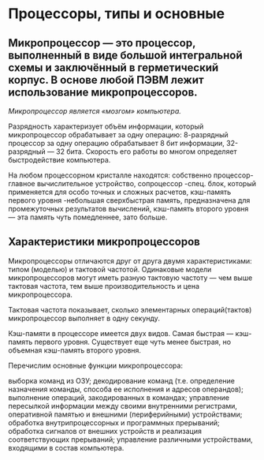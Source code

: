 # Процессоры, типы и основные

## Микропроцессор — это процессор, выполненный в виде большой интегральной схемы и заключённый в герметический корпус.  В основе любой ПЭВМ лежит использование микропроцессоров.
*Микропроцессор является «мозгом» компьютера.* 

Разрядность характеризует объём информации, который микропроцессор обрабатывает за одну операцию: 8-разрядный процессор за одну операцию обрабатывает 8 бит информации, 32-разрядный — 32 бита. Скорость его работы во многом определяет быстродействие компьютера.

На любом процессорном кристалле находятся: собственно процессор-главное вычислительное устройство, сопроцессор -спец. блок, который применяется для особо точных и сложных расчетов, кэш-память первого уровня -небольшая сверхбыстрая память, предназначена для промежуточных результатов вычислений, кэш-память второго уровня — эта память чуть помедленнее, зато больше.

## Характеристики микропроцессоров
Микропроцессоры отличаются  друг  от друга двумя характеристиками:  типом (моделью) и тактовой частотой. Одинаковые модели микропроцессоров могут иметь разную тактовую частоту — чем выше тактовая частота,  тем выше производительность и цена микропроцессора.

Тактовая частота  показывает,  сколько элементарных  операций(тактов) микропроцессор выполняет в одну секунду.

Кэш-памяти в процессоре имеется двух видов. Самая быстрая — кэш-память первого уровня. Существует еще чуть менее быстрая, но объемная кэш-память второго уровня.

Перечислим основные функции микропроцессора:

выборка команд из ОЗУ;
декодирование команд (т.е. определение назначения команды, способа ее исполнения и адресов операндов);
выполнение операций, закодированных в командах;
управление пересылкой информации между своими внутренними регистрами, оперативной памятью и внешними (периферийными) устройствами;
обработка внутрипроцессорных и программных прерываний;
обработка сигналов от внешних устройств и реализация соответствующих прерываний;
управление различными устройствами, входящими в состав компьютера.